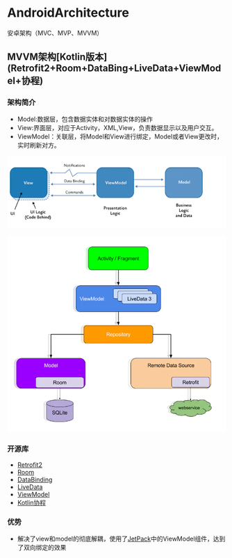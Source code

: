 # AndroidArchitecture
安卓架构（MVC、MVP、MVVM）
## MVVM架构[Kotlin版本] (Retrofit2+Room+DataBing+LiveData+ViewModel+协程)

### 架构简介

+ Model:数据层，包含数据实体和对数据实体的操作
+ View:界面层，对应于Activity，XML,View，负责数据显示以及用户交互。
+ ViewModel：关联层，将Model和View进行绑定，Model或者View更改时，实时刷新对方。

![](mvvm1.png)

![](mvvm2.png)

### 开源库

+ [Retrofit2](https://github.com/square/retrofit)
+ [Room](https://developer.android.google.cn/jetpack/androidx/releases/room?hl=zh_cn)
+ [DataBinding](https://developer.android.google.cn/topic/libraries/data-binding)
+ [LiveData](https://developer.android.google.cn/topic/libraries/architecture/livedata)
+ [ViewModel](https://developer.android.google.cn/topic/libraries/architecture/viewmodel)
+ [Kotlin协程](https://www.kotlincn.net/docs/reference/coroutines/coroutines-guide.html)

### 优势

+ 解决了view和model的彻底解耦，使用了[JetPack](https://developer.android.google.cn/jetpack)中的ViewModel组件，达到了双向绑定的效果
